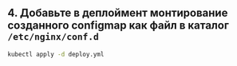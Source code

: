 ## 4. Добавьте в деплоймент монтирование созданного configmap как файл в каталог `/etc/nginx/conf.d`

```bash
kubectl apply -d deploy.yml
```
